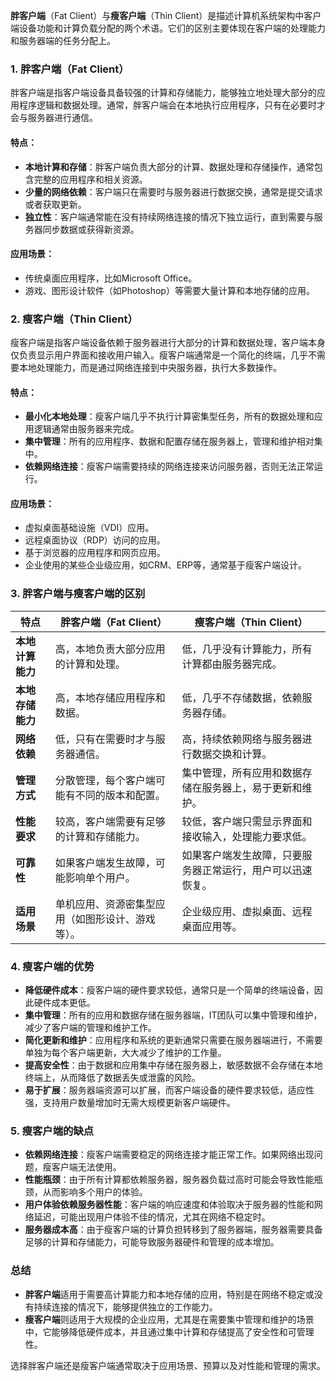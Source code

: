 **胖客户端**（Fat Client）与**瘦客户端**（Thin Client）是描述计算机系统架构中客户端设备功能和计算负载分配的两个术语。它们的区别主要体现在客户端的处理能力和服务器端的任务分配上。

### 1. **胖客户端（Fat Client）**

胖客户端是指客户端设备具备较强的计算和存储能力，能够独立地处理大部分的应用程序逻辑和数据处理。通常，胖客户端会在本地执行应用程序，只有在必要时才会与服务器进行通信。

#### **特点**：

- **本地计算和存储**：胖客户端负责大部分的计算、数据处理和存储操作，通常包含完整的应用程序和相关资源。
- **少量的网络依赖**：客户端只在需要时与服务器进行数据交换，通常是提交请求或者获取更新。
- **独立性**：客户端通常能在没有持续网络连接的情况下独立运行，直到需要与服务器同步数据或获得新资源。

#### **应用场景**：

- 传统桌面应用程序，比如Microsoft Office。
- 游戏、图形设计软件（如Photoshop）等需要大量计算和本地存储的应用。

### 2. **瘦客户端（Thin Client）**

瘦客户端是指客户端设备依赖于服务器进行大部分的计算和数据处理，客户端本身仅负责显示用户界面和接收用户输入。瘦客户端通常是一个简化的终端，几乎不需要本地处理能力，而是通过网络连接到中央服务器，执行大多数操作。

#### **特点**：

- **最小化本地处理**：瘦客户端几乎不执行计算密集型任务，所有的数据处理和应用逻辑通常由服务器来完成。
- **集中管理**：所有的应用程序、数据和配置存储在服务器上，管理和维护相对集中。
- **依赖网络连接**：瘦客户端需要持续的网络连接来访问服务器，否则无法正常运行。

#### **应用场景**：

- 虚拟桌面基础设施（VDI）应用。
- 远程桌面协议（RDP）访问的应用。
- 基于浏览器的应用程序和网页应用。
- 企业使用的某些企业级应用，如CRM、ERP等，通常基于瘦客户端设计。

### 3. **胖客户端与瘦客户端的区别**

| **特点**         | **胖客户端（Fat Client）**                       | **瘦客户端（Thin Client）**                                |
| ---------------- | ------------------------------------------------ | ---------------------------------------------------------- |
| **本地计算能力** | 高，本地负责大部分应用的计算和处理。             | 低，几乎没有计算能力，所有计算都由服务器完成。             |
| **本地存储能力** | 高，本地存储应用程序和数据。                     | 低，几乎不存储数据，依赖服务器存储。                       |
| **网络依赖**     | 低，只有在需要时才与服务器通信。                 | 高，持续依赖网络与服务器进行数据交换和计算。               |
| **管理方式**     | 分散管理，每个客户端可能有不同的版本和配置。     | 集中管理，所有应用和数据存储在服务器上，易于更新和维护。   |
| **性能要求**     | 较高，客户端需要有足够的计算和存储能力。         | 较低，客户端只需显示界面和接收输入，处理能力要求低。       |
| **可靠性**       | 如果客户端发生故障，可能影响单个用户。           | 如果客户端发生故障，只要服务器正常运行，用户可以迅速恢复。 |
| **适用场景**     | 单机应用、资源密集型应用（如图形设计、游戏等）。 | 企业级应用、虚拟桌面、远程桌面应用等。                     |

### 4. **瘦客户端的优势**

- **降低硬件成本**：瘦客户端的硬件要求较低，通常只是一个简单的终端设备，因此硬件成本更低。
- **集中管理**：所有的应用和数据存储在服务器端，IT团队可以集中管理和维护，减少了客户端的管理和维护工作。
- **简化更新和维护**：应用程序和系统的更新通常只需要在服务器端进行，不需要单独为每个客户端更新，大大减少了维护的工作量。
- **提高安全性**：由于数据和应用集中存储在服务器上，敏感数据不会存储在本地终端上，从而降低了数据丢失或泄露的风险。
- **易于扩展**：服务器端资源可以扩展，而客户端设备的硬件要求较低，适应性强，支持用户数量增加时无需大规模更新客户端硬件。

### 5. **瘦客户端的缺点**

- **依赖网络连接**：瘦客户端需要稳定的网络连接才能正常工作。如果网络出现问题，瘦客户端无法使用。
- **性能瓶颈**：由于所有计算都依赖服务器，服务器负载过高时可能会导致性能瓶颈，从而影响多个用户的体验。
- **用户体验依赖服务器性能**：客户端的响应速度和体验取决于服务器的性能和网络延迟，可能出现用户体验不佳的情况，尤其在网络不稳定时。
- **服务器成本高**：由于瘦客户端的计算负担转移到了服务器端，服务器需要具备足够的计算和存储能力，可能导致服务器硬件和管理的成本增加。

### 总结

- **胖客户端**适用于需要高计算能力和本地存储的应用，特别是在网络不稳定或没有持续连接的情况下，能够提供独立的工作能力。
- **瘦客户端**则适用于大规模的企业应用，尤其是在需要集中管理和维护的场景中，它能够降低硬件成本，并且通过集中计算和存储提高了安全性和可管理性。

选择胖客户端还是瘦客户端通常取决于应用场景、预算以及对性能和管理的需求。